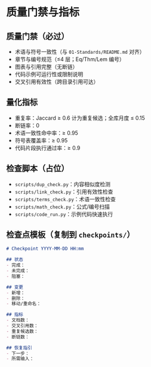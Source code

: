 # 质量门禁与指标

## 质量门禁（必过）

- 术语与符号一致性（与 `01-Standards/README.md` 对齐）
- 章节与编号规范（≤4 层；Eq/Thm/Lem 编号）
- 图表与引用完整（无断链）
- 代码示例可运行性或限制说明
- 交叉引用有效性（跨目录引用可达）

## 量化指标

- 重复率：Jaccard ≥ 0.6 计为重复候选；全库月度 ≤ 0.15
- 断链率：0
- 术语一致性命中率：≥ 0.95
- 符号表覆盖率：≥ 0.95
- 代码片段执行通过率：≥ 0.9

## 检查脚本（占位）

- `scripts/dup_check.py`：内容相似度检测
- `scripts/link_check.py`：引用有效性检查
- `scripts/terms_check.py`：术语一致性检查
- `scripts/math_check.py`：公式/编号扫描
- `scripts/code_run.py`：示例代码快速执行

## 检查点模板（复制到 `checkpoints/`）

```markdown
# Checkpoint YYYY-MM-DD HH:mm

## 状态
- 完成：
- 未完成：
- 阻塞：

## 变更
- 新增：
- 删除：
- 移动/重命名：

## 指标
- 文档数：
- 交叉引用数：
- 重复候选数：
- 断链数：

## 恢复指引
- 下一步：
- 所需输入：
```
